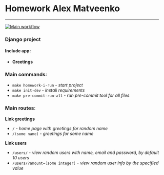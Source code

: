 # Homework Alex Matveenko

***

[![Main workflow](https://github.com/hillel-i-python-pro-i-2022-08-26/homework_django__alex-matveenko/actions/workflows/main-workflow.yml/badge.svg)](https://github.com/hillel-i-python-pro-i-2022-08-26/homework_django__alex-matveenko/actions/workflows/main-workflow.yml)

### Django project

#### Include app:

* **Greetings**

### Main commands:

* `make homework-i-run` - *start project*
* `make init-dev` - *install requirements*
* `make pre-commit-run-all` - *run pre-commit tool for all files*

### Main routes:

**Link greetings**

* `/` - *home page with greetings for random name*
* `/(some name)` - *greetings for some name*

**Link users**

* `/users/` - *view random users with name, email and password, by default 10 users*
* `/users/?amount=(some integer)` - *view random user info by the specified value*